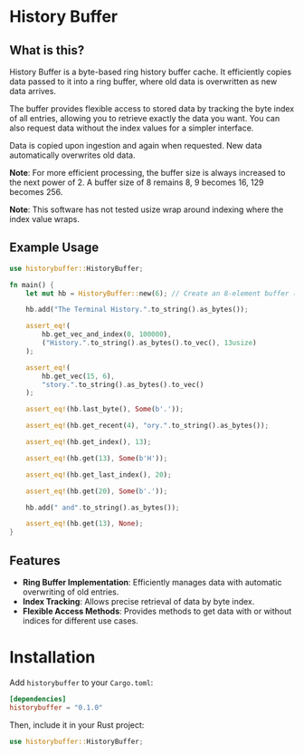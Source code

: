 # History Buffer

## What is this?

History Buffer is a byte-based ring history buffer cache. It efficiently copies data passed to it into a ring buffer, where old data is overwritten as new data arrives.

The buffer provides flexible access to stored data by tracking the byte index of all entries, allowing you to retrieve exactly the data you want. You can also request data 
without the index values for a simpler interface.

Data is copied upon ingestion and again when requested. New data automatically overwrites old data.

**Note**: For more efficient processing, the buffer size is always increased to the next power of 2. A buffer size of 8 remains 8, 9 becomes 16, 129 becomes 256.

**Note**: This software has not tested usize wrap around indexing where the index value wraps.

## Example Usage

```rust
use historybuffer::HistoryBuffer;

fn main() {
    let mut hb = HistoryBuffer::new(6); // Create an 8-element buffer (next power of 2).

    hb.add("The Terminal History.".to_string().as_bytes());

    assert_eq!(
        hb.get_vec_and_index(0, 100000),
        ("History.".to_string().as_bytes().to_vec(), 13usize)
    );

    assert_eq!(
        hb.get_vec(15, 6),
        "story.".to_string().as_bytes().to_vec()
    );

    assert_eq!(hb.last_byte(), Some(b'.'));

    assert_eq!(hb.get_recent(4), "ory.".to_string().as_bytes());

    assert_eq!(hb.get_index(), 13);

    assert_eq!(hb.get(13), Some(b'H'));

    assert_eq!(hb.get_last_index(), 20);

    assert_eq!(hb.get(20), Some(b'.'));

    hb.add(" and".to_string().as_bytes());

    assert_eq!(hb.get(13), None);
}
```

## Features

- **Ring Buffer Implementation**: Efficiently manages data with automatic overwriting of old entries.
- **Index Tracking**: Allows precise retrieval of data by byte index.
- **Flexible Access Methods**: Provides methods to get data with or without indices for different use cases.

# Installation

Add `historybuffer` to your `Cargo.toml`:

```toml
[dependencies]
historybuffer = "0.1.0"
```

Then, include it in your Rust project:

```rust
use historybuffer::HistoryBuffer;
```
